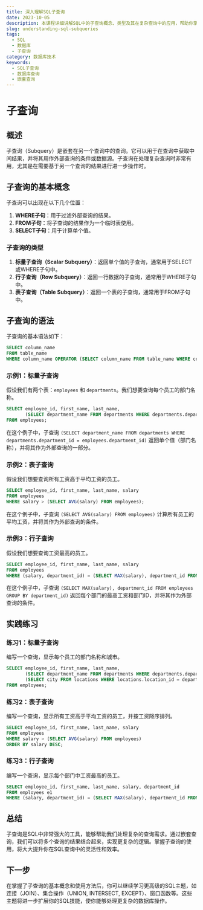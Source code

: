 ```yaml
---
title: 深入理解SQL子查询
date: 2023-10-05
description: 本课程详细讲解SQL中的子查询概念、类型及其在复杂查询中的应用，帮助你掌握高效的数据检索技巧。
slug: understanding-sql-subqueries
tags:
  - SQL
  - 数据库
  - 子查询
category: 数据库技术
keywords:
  - SQL子查询
  - 数据库查询
  - 嵌套查询
---
```


# 子查询

## 概述

子查询（Subquery）是嵌套在另一个查询中的查询。它可以用于在查询中获取中间结果，并将其用作外部查询的条件或数据源。子查询在处理复杂查询时非常有用，尤其是在需要基于另一个查询的结果进行进一步操作时。

## 子查询的基本概念

子查询可以出现在以下几个位置：

1. **WHERE子句**：用于过滤外部查询的结果。
2. **FROM子句**：将子查询的结果作为一个临时表使用。
3. **SELECT子句**：用于计算单个值。

### 子查询的类型

1. **标量子查询（Scalar Subquery）**：返回单个值的子查询，通常用于SELECT或WHERE子句中。
2. **行子查询（Row Subquery）**：返回一行数据的子查询，通常用于WHERE子句中。
3. **表子查询（Table Subquery）**：返回一个表的子查询，通常用于FROM子句中。

## 子查询的语法

子查询的基本语法如下：

```sql
SELECT column_name
FROM table_name
WHERE column_name OPERATOR (SELECT column_name FROM table_name WHERE condition);
```

### 示例1：标量子查询

假设我们有两个表：`employees` 和 `departments`。我们想要查询每个员工的部门名称。

```sql
SELECT employee_id, first_name, last_name,
       (SELECT department_name FROM departments WHERE departments.department_id = employees.department_id) AS department_name
FROM employees;
```

在这个例子中，子查询 `(SELECT department_name FROM departments WHERE departments.department_id = employees.department_id)` 返回单个值（部门名称），并将其作为外部查询的一部分。

### 示例2：表子查询

假设我们想要查询所有工资高于平均工资的员工。

```sql
SELECT employee_id, first_name, last_name, salary
FROM employees
WHERE salary > (SELECT AVG(salary) FROM employees);
```

在这个例子中，子查询 `(SELECT AVG(salary) FROM employees)` 计算所有员工的平均工资，并将其作为外部查询的条件。

### 示例3：行子查询

假设我们想要查询工资最高的员工。

```sql
SELECT employee_id, first_name, last_name, salary
FROM employees
WHERE (salary, department_id) = (SELECT MAX(salary), department_id FROM employees GROUP BY department_id);
```

在这个例子中，子查询 `(SELECT MAX(salary), department_id FROM employees GROUP BY department_id)` 返回每个部门的最高工资和部门ID，并将其作为外部查询的条件。

## 实践练习

### 练习1：标量子查询

编写一个查询，显示每个员工的部门名称和城市。

```sql
SELECT employee_id, first_name, last_name,
       (SELECT department_name FROM departments WHERE departments.department_id = employees.department_id) AS department_name,
       (SELECT city FROM locations WHERE locations.location_id = departments.location_id) AS city
FROM employees;
```

### 练习2：表子查询

编写一个查询，显示所有工资高于平均工资的员工，并按工资降序排列。

```sql
SELECT employee_id, first_name, last_name, salary
FROM employees
WHERE salary > (SELECT AVG(salary) FROM employees)
ORDER BY salary DESC;
```

### 练习3：行子查询

编写一个查询，显示每个部门中工资最高的员工。

```sql
SELECT employee_id, first_name, last_name, salary, department_id
FROM employees e1
WHERE (salary, department_id) = (SELECT MAX(salary), department_id FROM employees e2 WHERE e1.department_id = e2.department_id GROUP BY department_id);
```

## 总结

子查询是SQL中非常强大的工具，能够帮助我们处理复杂的查询需求。通过嵌套查询，我们可以将多个查询的结果结合起来，实现更复杂的逻辑。掌握子查询的使用，将大大提升你在SQL查询中的灵活性和效率。

## 下一步

在掌握了子查询的基本概念和使用方法后，你可以继续学习更高级的SQL主题，如连接（JOIN）、集合操作（UNION, INTERSECT, EXCEPT）、窗口函数等。这些主题将进一步扩展你的SQL技能，使你能够处理更复杂的数据库操作。